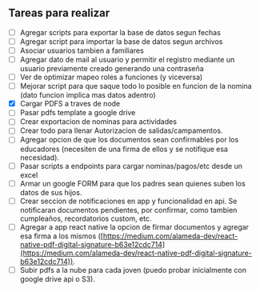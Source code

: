 ## **Tareas para realizar**

* [ ] Agregar scripts para exportar la base de datos segun fechas
* [ ] Agregar script para importar la base de datos segun archivos
* [ ] Asociar usuarios tambien a familiares
* [ ] Agregar dato de mail al usuario y permitir el registro mediante un usuario previamente creado generando una contraseña
* [ ] Ver de optimizar mapeo roles a funciones (y viceversa)
* [ ] Mejorar script para que saque todo lo posible en funcion de la nomina (dato funcion implica mas datos adentro)
* [X] Cargar PDFS a traves de node
* [ ] Pasar pdfs template a google drive
* [ ] Crear exportacion de nominas para actividades
* [ ] Crear todo para llenar Autorizacion de salidas/campamentos.
* [ ] Agregar opcion de que los documentos sean confirmables por los educadores (necesiten de una firma de ellos y se notifique esa necesidad).
* [ ] Pasar scripts a endpoints para cargar nominas/pagos/etc desde un excel
* [ ] Armar un google FORM para que los padres sean quienes suben los datos de sus hijos.
* [ ] Crear seccion de notificaciones en app y funcionalidad en api. Se notificaran documentos pendientes, por confirmar, como tambien cumpleaños, recordatorios custom, etc.
* [ ] Agregar a app react native la opcion de firmar documentos y agregar esa firma a los mismos ([https://medium.com/alameda-dev/react-native-pdf-digital-signature-b63e12cdc714](https://medium.com/alameda-dev/react-native-pdf-digital-signature-b63e12cdc714)).
* [ ] Subir pdfs a la nube para cada joven (puedo probar inicialmente con google drive api o S3).
